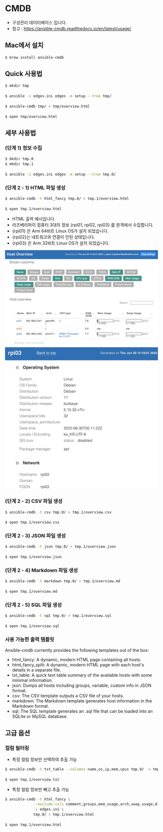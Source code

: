 # CMDB 

- 구성관리 데이터베이스 입니다.
- 참고 : https://ansible-cmdb.readthedocs.io/en/latest/usage/

## Mac에서 설치

```bash
$ brew install ansible-cmdb
```

## Quick 사용법


```bash
$ mkdir tmp

$ ansible -i edges.ini edges -m setup --tree tmp/

$ ansible-cmdb tmp/ > tmp/overview.html    

$ open tmp/overview.html
```


## 세부 사용법


### (단계 1) 정보 수집

```bash
$ mkdir tmp.0
$ mkdir tmp.1

$ ansible -i edges.ini edges -m setup --tree tmp.0/
```


### (단계 2 - 1) HTML 파일 생성

```bash
$ ansible-cmdb -t html_fancy tmp.0/ > tmp.1/overview.html    

$ open tmp.1/overview.html
```

- HTML 출력 예시입니다.
- 라즈베리파이 컴퓨터 3대의 정보 {rpi01, rpi02, rpi03} 를 원격에서 수집합니다.
- {rpi01} 은 Arm 64비트 Linux OS가 설치 되었습니다.
- {rpi02}는 네트워크와 연결이 안된 상태입니다.
- {rpi03} 은 Arm 32비트 Linux OS가 설치 되었습니다.

![HTML출력 예시](img4doc/overview01.png)
![HTML출력 예시](img4doc/overview02.png)




### (단계 2 - 2) CSV 파일 생성

```bash
$ ansible-cmdb -t csv tmp.0/ > tmp.1/overview.csv    

$ open tmp.1/overview.csv
```

### (단계 2 - 3) JSON 파일 생성

```bash
$ ansible-cmdb -t json tmp.0/ > tmp.1/overview.json    

$ open tmp.1/overview.json
```


### (단계 2 - 4) Markdown 파일 생성

```bash
$ ansible-cmdb -t markdown tmp.0/ > tmp.1/overview.md    

$ open tmp.1/overview.md
```


### (단계 2 - 5) SQL 파일 생성

```bash
$ ansible-cmdb -t sql tmp.0/ > tmp.1/overview.sql    

$ open tmp.1/overview.sql
```


### 사용 가능한 출력 템플릿

Ansible-cmdb currently provides the following templates out of the box:

- html_fancy: A dynamic, modern HTML page containing all hosts.
- html_fancy_split: A dynamic, modern HTML page with each host's details in a separate file.
- txt_table: A quick text table summary of the available hosts with some minimal information.
- json: Dumps all hosts including groups, variable, custom info in JSON format.
- csv: The CSV template outputs a CSV file of your hosts.
- markdown: The Markdown template generates host information in the Markdown format.
- sql: The SQL template generates an .sql file that can be loaded into an SQLite or MySQL database.


## 고급 옵션

### 컬럼 필터링

- 특정 컬럼 정보만 선택하여 추출 가능
```bash
$ ansible-cmdb -t txt_table --columns name,os,ip,mem,cpus tmp.0/  > tmp.1/overview.txt

$ open tmp.1/overview.txt
```

- 특정 컬럼 정보만 빼고 추출 가능
```bash
$ ansible-cmdb -t html_fancy \
             --exclude-cols comment,groups,mem_usage,arch,swap_usage,disk_usage,physdisk_size \
             -i edges.ini \
             tmp.0/ > tmp.1/overview.html

$ open tmp.1/overview.html
```